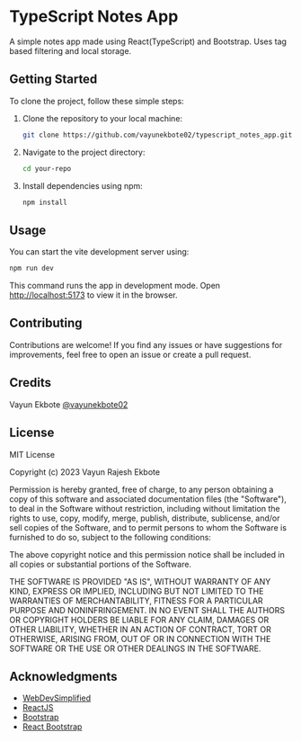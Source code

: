 # TypeScript Notes App

A simple notes app made using React(TypeScript) and Bootstrap. Uses tag based filtering and local storage.

## Getting Started

To clone the project, follow these simple steps:

1. Clone the repository to your local machine:

   ```bash
   git clone https://github.com/vayunekbote02/typescript_notes_app.git
   ```

2. Navigate to the project directory:

   ```bash
   cd your-repo
   ```

3. Install dependencies using npm:

   ```bash
   npm install
   ```

## Usage

You can start the vite development server using:

```bash
npm run dev
```

This command runs the app in development mode.
Open [http://localhost:5173](http://localhost:5173) to view it in the browser.

## Contributing

Contributions are welcome! If you find any issues or have suggestions for improvements, feel free to open an issue or create a pull request.

## Credits

Vayun Ekbote [@vayunekbote02](https://github.com/vayunekbote02)

## License

MIT License

Copyright (c) 2023 Vayun Rajesh Ekbote

Permission is hereby granted, free of charge, to any person obtaining a copy
of this software and associated documentation files (the "Software"), to deal
in the Software without restriction, including without limitation the rights
to use, copy, modify, merge, publish, distribute, sublicense, and/or sell
copies of the Software, and to permit persons to whom the Software is
furnished to do so, subject to the following conditions:

The above copyright notice and this permission notice shall be included in all
copies or substantial portions of the Software.

THE SOFTWARE IS PROVIDED "AS IS", WITHOUT WARRANTY OF ANY KIND, EXPRESS OR
IMPLIED, INCLUDING BUT NOT LIMITED TO THE WARRANTIES OF MERCHANTABILITY,
FITNESS FOR A PARTICULAR PURPOSE AND NONINFRINGEMENT. IN NO EVENT SHALL THE
AUTHORS OR COPYRIGHT HOLDERS BE LIABLE FOR ANY CLAIM, DAMAGES OR OTHER
LIABILITY, WHETHER IN AN ACTION OF CONTRACT, TORT OR OTHERWISE, ARISING FROM,
OUT OF OR IN CONNECTION WITH THE SOFTWARE OR THE USE OR OTHER DEALINGS IN THE
SOFTWARE.

## Acknowledgments
- [WebDevSimplified](https://www.youtube.com/watch?v=j898RGRw0b4&list=PLZlA0Gpn_vH_z2fqIg50_POJrUkJgBu7g&index=8&t=2021s&ab_channel=WebDevSimplified)
- [ReactJS](https://react.dev/)
- [Bootstrap](https://getbootstrap.com/)
- [React Bootstrap](https://react-bootstrap.netlify.app/)

